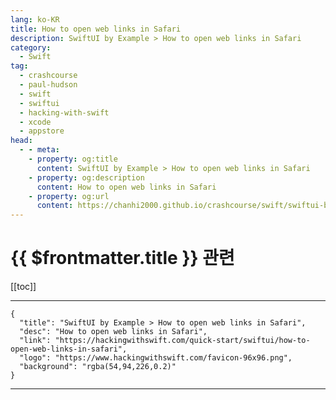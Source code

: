 ```yaml
---
lang: ko-KR
title: How to open web links in Safari
description: SwiftUI by Example > How to open web links in Safari
category:
  - Swift
tag: 
  - crashcourse
  - paul-hudson
  - swift
  - swiftui
  - hacking-with-swift
  - xcode
  - appstore
head:
  - - meta:
    - property: og:title
      content: SwiftUI by Example > How to open web links in Safari
    - property: og:description
      content: How to open web links in Safari
    - property: og:url
      content: https://chanhi2000.github.io/crashcourse/swift/swiftui-by-example/06-user-interface-controls/how-to-open-web-links-in-safari.html
---
```


# {{ $frontmatter.title }} 관련

[[toc]]

---

```component VPCard
{
  "title": "SwiftUI by Example > How to open web links in Safari",
  "desc": "How to open web links in Safari",
  "link": "https://hackingwithswift.com/quick-start/swiftui/how-to-open-web-links-in-safari",
  "logo": "https://www.hackingwithswift.com/favicon-96x96.png",
  "background": "rgba(54,94,226,0.2)"
}
```

---

<TagLinks />